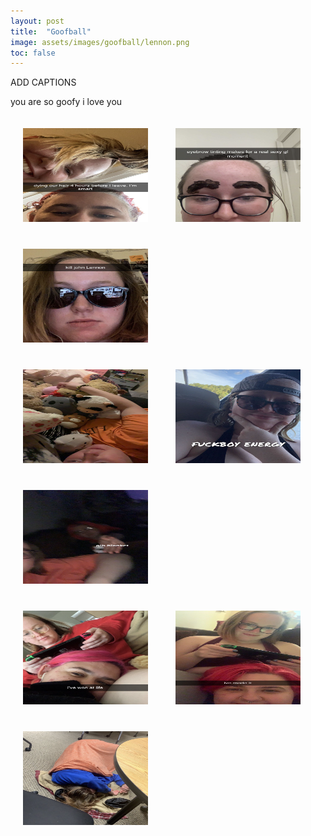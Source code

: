 ```yaml
---
layout: post
title:  "Goofball"
image: assets/images/goofball/lennon.png
toc: false
---
```

ADD CAPTIONS

you are so goofy i love you


<div class="row">

<img src="/assets/images/goofball/dye.png" alt="Alternative Text" width="200" height="150"  hspace="20" vspace="20">

<img src="/assets/images/goofball/eyebrow.png" alt="Alternative Text" width="200" height="150"  hspace="20" vspace="20">

<img src="/assets/images/goofball/lennon.png" alt="Alternative Text" width="200" height="150"  hspace="20" vspace="20">
</div>



<div class="row"> 
<img src="/assets/images/goofball/friends.JPG" alt="Alternative Text" width="200" height="150"  hspace="20" vspace="20">

<img src="/assets/images/goofball/fuckboy.png" alt="Alternative Text" width="200" height="150"  hspace="20" vspace="20">

<img src="/assets/images/goofball/gib.JPG" alt="Alternative Text" width="200" height="150"  hspace="20" vspace="20">
</div>




<div class="row">
<img src="/assets/images/goofball/made_it1.png" alt="Alternative Text" width="200" height="150"  hspace="20" vspace="20">

<img src="/assets/images/goofball/made_it2.JPG" alt="Alternative Text" width="200" height="150"  hspace="20" vspace="20">

<img src="/assets/images/goofball/mars.png" alt="Alternative Text" width="200" height="150"  hspace="20" vspace="20">
</div>



